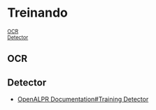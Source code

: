 # Treinando

<sub>[OCR](#ocr)</sub><br>
<sub>[Detector](#detector)</sub><br>

## OCR

## Detector
* [OpenALPR Documentation#Training Detector](http://doc.openalpr.com/opensource.html#training-the-detector)

<!--stackedit_data:
eyJoaXN0b3J5IjpbLTIxMjMyODY1NTcsLTEyNjY1ODMyMjYsLT
E2MzUyNTc1MzMsLTcwODY4NDQzMV19
-->